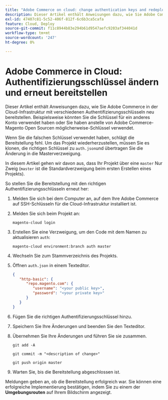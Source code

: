```yaml
---
title: "Adobe Commerce on cloud: change authentication keys and redeploy"
description: Dieser Artikel enthält Anweisungen dazu, wie Sie Adobe Commerce in der Cloud-Infrastruktur mit verschiedenen Authentifizierungsschlüsseln neu bereitstellen. Beispielsweise könnten Sie die Schlüssel für ein anderes Konto verwendet haben oder Sie haben anstelle von Adobe Commerce-Magento Open Sourcen möglicherweise-Schlüssel verwendet.
exl-id: 47407c81-5c52-406f-812f-6c6b3ca5cafa
feature: Cloud, Deploy
source-git-commit: f11c8944b83e294b61d9547aefc9203af344041d
workflow-type: tm+mt
source-wordcount: '247'
ht-degree: 0%

---
```


# Adobe Commerce in Cloud: Authentifizierungsschlüssel ändern und erneut bereitstellen

Dieser Artikel enthält Anweisungen dazu, wie Sie Adobe Commerce in der Cloud-Infrastruktur mit verschiedenen Authentifizierungsschlüsseln neu bereitstellen. Beispielsweise könnten Sie die Schlüssel für ein anderes Konto verwendet haben oder Sie haben anstelle von Adobe Commerce-Magento Open Sourcen möglicherweise-Schlüssel verwendet.

Wenn Sie die falschen Schlüssel verwendet haben, schlägt die Bereitstellung fehl. Um das Projekt wiederherzustellen, müssen Sie es klonen, die richtigen Schlüssel zu `auth.json`und übertragen Sie die Änderung in die Masterverzweigung.

In diesem Artikel gehen wir davon aus, dass Ihr Projekt über eine `master` Nur Zweig (`master` ist die Standardverzweigung beim ersten Erstellen eines Projekts).

So stellen Sie die Bereitstellung mit den richtigen Authentifizierungsschlüsseln erneut her:

1. Melden Sie sich bei dem Computer an, auf dem Ihre Adobe Commerce auf SSH-Schlüsseln für die Cloud-Infrastruktur installiert ist.
1. Melden Sie sich beim Projekt an:

   ```
   magento-cloud login
   ```

1. Erstellen Sie eine Verzweigung, um den Code mit dem Namen zu aktualisieren `auth`:

   ```
   magento-cloud environment:branch auth master
   ```

1. Wechseln Sie zum Stammverzeichnis des Projekts.
1. Öffnen `auth.json` in einem Texteditor.

   ```json
   {
      "http-basic": {
         "repo.magento.com": {
            "username": "<your public key>",
            "password": "<your private key>"
         }
      }
   }
   ```

1. Fügen Sie die richtigen Authentifizierungsschlüssel hinzu.
1. Speichern Sie Ihre Änderungen und beenden Sie den Texteditor.
1. Übernehmen Sie Ihre Änderungen und führen Sie sie zusammen.

   ```
   git add -A
   ```

   ```
   git commit -m "<description of change>"
   ```

   ```
   git push origin master
   ```

1. Warten Sie, bis die Bereitstellung abgeschlossen ist.

Meldungen geben an, ob die Bereitstellung erfolgreich war. Sie können eine erfolgreiche Implementierung bestätigen, indem Sie zu einem der **Umgebungsrouten** auf Ihrem Bildschirm angezeigt.
